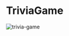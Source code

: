 # TriviaGame


![trivia-game](https://user-images.githubusercontent.com/47442758/62511994-c3127b80-b7db-11e9-9346-adeb49a55d5f.png)
